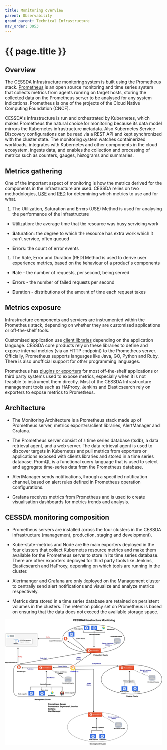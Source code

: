```yaml
---
title: Monitoring overview
parent: Observability
grand_parent: Technical Infrastructure
nav_order: 3953
---
```


# {{ page.title }}

## Overview

The CESSDA Infrastructure monitoring system is built using the Prometheus stack.
[Prometheus](https://prometheus.io/) is an open source monitoring and time series system
that collects metrics from agents running on target hosts,
storing the collected data on the Prometheus server to be analysed for any system indications.
Prometheus is one of the projects of the Cloud Native Computing Foundation (CNCF).

CESSDA's infrastructure is run and orchestrated by Kubernetes, which makes Prometheus the natural choice for
monitoring because its data model mirrors the Kubernetes infrastructure metadata.
Also Kubernetes Service Discovery configurations can be read via a REST API and kept synchronized with the cluster state.
The monitoring system watches containerized workloads, integrates with Kubernetes and other components in the cloud ecosystem,
ingests data, and enables the collection and processing of metrics such as counters, gauges, histograms and summaries.

## Metrics gathering

One of the important aspect of monitoring is how the metrics derived for the components in the infrastructure
are used.
CESSDA relies on two methodologies, [USE](https://www.brendangregg.com/usemethod.html)
and [RED](https://www.infoworld.com/article/3638693/the-red-method-a-new-strategy-for-monitoring-microservices.html)
for determining which metrics to use and for what.

1. The Utilization, Saturation and Errors (USE) Method is used for analysing the performance of the infrastructure

- **U**tilization: the average time that the resource was busy servicing work

- **S**aturation: the degree to which the resource has extra work which it can't service, often queued

- **E**rrors: the count of error events

1. The Rate, Error and Duration (RED) Method is used to derive user experience metrics, based on the behaviour of a product's components

- **R**ate - the number of requests, per second, being served

- **E**rrors - the number of failed requests per second

- **D**uration - distributions of the amount of time each request takes

## Metrics exposure

Infrastructure components and services are instrumented within the Prometheus stack, depending on
whether they are customised applications or off-the-shelf tools.

Customised application use [client libraries](https://prometheus.io/docs/instrumenting/clientlibs/)
depending on the application language.
CESSDA core products rely on these libraries to define and expose internal metrics
(via an HTTP endpoint) to the Prometheus server.
Officially, Prometheus supports languages like Java, GO, Python and Ruby.
There is also unofficial support for other programming languages.

Prometheus has [plugins or exporters](https://prometheus.io/docs/instrumenting/exporters/) for most off-the-shelf applications
or third party systems used to expose metrics, especially when it is not feasible to instrument them directly.
Most of the CESSDA Infrastructure management tools such as HAProxy, Jenkins and Elasticsearch
rely on exporters to expose metrics to Prometheus.

## Architecture

- The Monitoring Architecture is a Prometheus stack made up of Prometheus server, metrics exporters/client  libraries, AlertManager and Grafana.

- The Prometheus server consist of a time series database (tsdb), a data retrieval agent, and a web server.
 The data retrieval agent is used to discover targets in Kubernetes and pull metrics from exporters or applications
 exposed with clients libraries and stored in a time series database.
 PromQL is a functional query language that is used to select and aggregate time-series data from the
 Prometheus database.

- AlertManager sends notifications, through a specified notification channel,
  based on alert rules defined in Prometheus operation configurations.

- Grafana receives metrics from Prometheus and is used to create visualisation dashboards for
  metrics trends and analysis.

## CESSDA monitoring composition

- Prometheus servers are installed across the four clusters in the CESSDA infrastructure
  (management, production, staging and development).

- Kube-state-metrics and Node are the main exporters deployed in the four clusters that collect Kubernetes
  resource metrics and make them available for the Prometheus server to store in its time series database.
 There are other exporters deployed for third party tools like Jenkins, Elasticsearch and HaProxy,
 depending on which tools are running in the cluster.

- Alertmanger and Grafana are only deployed on the Management cluster to centrally send alert notifications and
  visualize and analyze metrics respectively.

- Metrics data stored in a time series database are retained on persistent volumes in the clusters.
  The retention policy set on Prometheus is based on ensuring that the data does not exceed the available storage space.

![Monitoring Architecture](../../images/monitoring-architecture.jpg)
